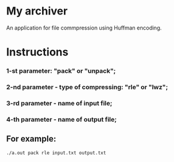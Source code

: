 # My archiver

An application for file commpression using Huffman encoding.

# Instructions

### 1-st parameter: "pack" or "unpack";
### 2-nd parameter - type of compressing: "rle" or "lwz";
### 3-rd parameter - name of input file;
### 4-th parameter - name of output file;

## For example:
`./a.out pack rle input.txt output.txt`
